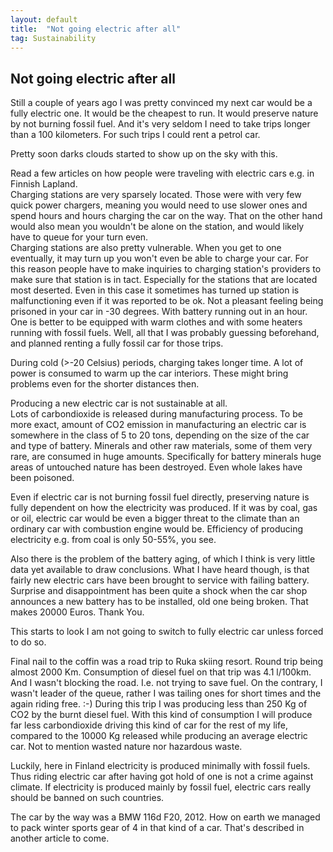 ```yaml
---
layout: default
title:  "Not going electric after all"
tag: Sustainability
---
```


## Not going electric after all

Still a couple of years ago I was pretty convinced my next car would be a fully electric one. It would be the cheapest to run. It would preserve nature by not burning fossil fuel. And it's very seldom I need to take trips longer than a 100 kilometers. For such trips I could rent a petrol car.

Pretty soon darks clouds started to show up on the sky with this.

Read a few articles on how people were traveling with electric cars e.g. in Finnish Lapland.  
Charging stations are very sparsely located. Those were with very few quick power chargers, meaning you would need to use slower ones and spend hours and hours charging the car on the way. That on the other hand would also mean you wouldn't be alone on the station, and would likely have to queue for your turn even.  
Charging stations are also pretty vulnerable. When you get to one eventually, it may turn up you won't even be able to charge your car. For this reason people have to make inquiries to charging station's providers to make sure that station is in tact. Especially for the stations that are located most deserted. Even in this case it sometimes has turned up station is malfunctioning even if it was reported to be ok. Not a pleasant feeling being prisoned in your car in -30 degrees. With battery running out in an hour. One is better to be equipped with warm clothes and with some heaters running with fossil fuels.
Well, all that I was probably guessing beforehand, and planned renting a fully fossil car for those trips.

During cold (>-20 Celsius) periods, charging takes longer time. A lot of power is consumed to warm up the car interiors. These might bring problems even for the shorter distances then.

Producing a new electric car is not sustainable at all.  
Lots of carbondioxide is released during manufacturing process. To be more exact, amount of CO2 emission in manufacturing an electric car is somewhere in the class of 5 to 20 tons, depending on the size of the car and type of battery.
Minerals and other raw materials, some of them very rare, are consumed in huge amounts. Specifically for battery minerals huge areas of untouched nature has been destroyed. Even whole lakes have been poisoned.

Even if electric car is not burning fossil fuel directly, preserving nature is fully dependent on how the electricity was produced. If it was by coal, gas or oil, electric car would be even a bigger threat to the climate than an ordinary car with combustion engine would be. Efficiency of producing electricity e.g. from coal is only 50-55%, you see.

Also there is the problem of the battery aging, of which I think is very little data yet available to draw conclusions. What I have heard though, is that fairly new electric cars have been brought to service with failing battery. Surprise and disappointment has been quite a shock when the car shop announces a new battery has to be installed, old one being broken. That makes 20000 Euros. Thank You.

This starts to look I am not going to switch to fully electric car unless forced to do so.

Final nail to the coffin was a road trip to Ruka skiing resort. Round trip being almost 2000 Km. Consumption of diesel fuel on that trip was 4.1 l/100km. And I wasn't blocking the road. I.e. not trying to save fuel. On the contrary, I wasn't leader of the queue, rather I was tailing ones for short times and the again riding free. :-)
During this trip I was producing less than 250 Kg of CO2 by the burnt diesel fuel.
With this kind of consumption I will produce far less carbondioxide driving this kind of car for the rest of my life, compared to the 10000 Kg released while producing an average electric car. Not to mention wasted nature nor hazardous waste.

Luckily, here in Finland electricity is produced minimally with fossil fuels. Thus riding electric car after having got hold of one is not a crime against climate. If electricity is produced mainly by fossil fuel, electric cars really should be banned on such countries.

The car by the way was a BMW 116d F20, 2012. How on earth we managed to pack winter sports gear of 4 in that kind of a car. That's described in another article to come.




